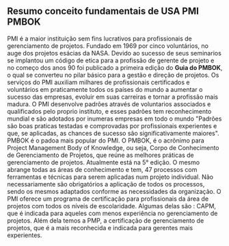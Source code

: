 Resumo conceito fundamentais de USA PMI PMBOK
----------------------------------------------

PMI é a maior instituição sem fins lucrativos para profissionais de gerenciamento de projetos. Fundado em 1969 por cinco voluntários, no auge dos projetos esácias da NASA. Devido ao sucesso de seus seminarios se implantou um código de etica para a profissão de gerente de projeto e no começo dos anos 90 foi publicado a primeira edição do **Guia do PMBOK**, o qual se converteu no pilar básico para a gestão e direção de projetos. Os serviços do PMI auxiliam milhares de profissionais certificados e voluntários em praticamente todos os países do mundo a aumentar o sucesso das empresas, evoluir em suas carreiras e tornar a profissão mais madura. O PMI desenvolve padrões através de voluntarios associados e qualificados pelo proprio instituto, e esses padrões tem reconhecimento mundial e são adotados por inumeras empresas em todo o mundo "Padrões são boas praticas testadas e comprovadas por profissionais experientes e que, se aplicadas, as chances de sucesso são significativamente maiores". PMBOK é o padoa mais popular do PMI. O PMBOK, é o acrônimo para Project Management Body of Knowledge, ou seja, Corpo de Conhecimento de Gerenciamento de Projetos, que reúne as melhores práticas de gerenciamento de projetos. Atualmente está na 5° edição. O mesmo abrange todas as áreas de conhecimento e tem, 47 processos com ferramentas e técnicas para serem aplicadas num projeto individual. Não necessariamente são obrigatórios a aplicação de todos os processos, sendo os mesmos adaptados conforme as necessidades da organização. O PMI oferece um programa de certificação para profissionais da área de projetos com todos os níveis de escolaridade. Algumas delas são : CAPM, que é indicada para aqueles com menos experiência no gerenciamento de projetos. Além dela temos a PMP, a certificação de gerenciamento de projetos, que é a mais reconhecida e indicada para gerentes mais experientes.
